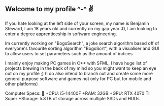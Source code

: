 ## Welcome to my profile ^-^ ✌

If you hate looking at the left side of your screen, my name is Benjamin Steward, I am 18 years old and currently on my gap year :D, I am looking to enter a degree apprenticeship in software engineering. 

Im currently working on "BogoSearch", a joke search algorithm based off of everyone's favourite sorting algorithm "BogoSort", with a visualiser and GUI to allow users to set parameters such as the amount of indices 

I mainly enjoy making PC games in C++ with SFML, I have huge list of projects brewing in the back of my mind so you might want to keep an eye out on my profile ;)
(I do also intend to branch out and create some more general purpose software and games not only for PC but for mobile and other platforms)

Computer Specs: 💪
+CPU: i5-14400F
+RAM: 32GB 
+GPU: RTX 4070 TI Super
+Storage: 5.8TB of storage across multiple SSDs and HDDs

<!--
**Mr-B-2006/Mr-B-2006** is a ✨ _special_ ✨ repository because its `README.md` (this file) appears on your GitHub profile.

Here are some ideas to get you started:

- 🔭 I’m currently working on ...
- 🌱 I’m currently learning ...
- 👯 I’m looking to collaborate on ...
- 🤔 I’m looking for help with ...
- 💬 Ask me about ...
- 📫 How to reach me: ...
- 😄 Pronouns: ...
- ⚡ Fun fact: ...
-->
